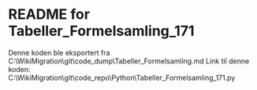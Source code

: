 # README for Tabeller_Formelsamling_171
Denne koden ble eksportert fra C:\WikiMigration\git\code_dump\Tabeller_Formelsamling.md
Link til denne koden: C:\WikiMigration\git\code_repo\Python\Tabeller_Formelsamling_171.py
